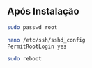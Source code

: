 ## Após Instalação

```bash
sudo passwd root

nano /etc/ssh/sshd_config
PermitRootLogin yes

sudo reboot

```
